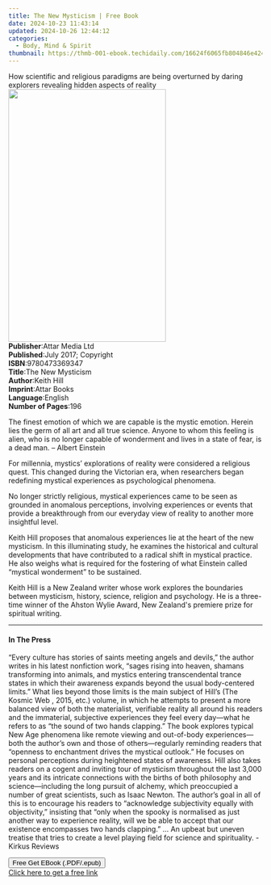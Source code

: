 ```yaml
---
title: The New Mysticism | Free Book
date: 2024-10-23 11:43:14
updated: 2024-10-26 12:44:12
categories:
  - Body, Mind & Spirit
thumbnail: https://thmb-001-ebook.techidaily.com/16624f6065fb804846e424954ed0dc27352d4feb1d71ae55a3beafec7ff09d48.jpg
---
```

<main id="book-container">
  <div class="flex flex-col">
    <div class="book-brief flex-1 py-6 px-4 sm:p-6 md:py-10 md:px-8">
      <!-- brief-->
      <div class="book-brief-main">
        How scientific and religious paradigms are being overturned by daring
        explorers revealing hidden aspects of reality
      </div>
    </div>
    <div
      class="book-meta-info flex-1 grid gap-4 col-start-1 col-end-3 row-start-1 sm:mb-6 sm:grid-cols-4 lg:gap-6 lg:col-start-2 lg:row-end-6 lg:row-span-6 lg:mb-0"
    >
      <div
        class="book-meta-info-left place-content-center mt-4 p-4 text-sm leading-6 col-start-2 col-span-2 dark:text-slate-400"
      >
        <img
          class="w-full h-500 object-cover rounded-lg sm:h-255 sm:col-span-2 lg:col-span-full"
          src="https://img-001-ebook.techidaily.com/bf38750b787b466cbe1a45400ddb709e9986337f7c19e4548e215bce3851c8dc.jpg"
          alt=""
          width="312"
          height="500"
        />
      </div>
      <div
        class="book-meta-info-right mt-2 col-start-1 row-start-2 col-span-3 self-center"
      >
        <!-- meta data  -->
        <div class="flex flex-col px-4 md:px-8">
          <div class="flex-1">
            <strong>Publisher</strong>:<span class="px-2">Attar Media Ltd</span>
          </div>
          <div class="flex-1">
            <strong>Published</strong>:<span class="px-2"
              >July 2017; Copyright</span
            >
          </div>
          <div class="flex-1">
            <strong>ISBN</strong>:<span class="px-2">9780473369347</span>
          </div>
          <div class="flex-1">
            <strong>Title</strong>:<span class="px-2">The New Mysticism</span>
          </div>
          <div class="flex-1">
            <strong>Author</strong>:<span class="px-2">Keith Hill</span>
          </div>
          <div class="flex-1">
            <strong>Imprint</strong>:<span class="px-2">Attar Books</span>
          </div>
          <div class="flex-1">
            <strong>Language</strong>:<span class="px-2">English</span>
          </div>
          <div class="flex-1">
            <strong>Number of Pages</strong>:<span class="px-2">196</span>
          </div>
        </div>
      </div>
    </div>
    <div class="book-description flex-1 py-6 px-4 sm:p-6 md:py-10 md:px-8">
      <div class="book-description-main">
        <div accordion-content="" id="description">
          <p>
            The finest emotion of which we are capable is the mystic emotion.
            Herein lies the germ of all art and all true science. Anyone to whom
            this feeling is alien, who is no longer capable of wonderment and
            lives in a state of fear, is a dead man. – Albert Einstein
          </p>
          <p>
            For millennia, mystics’ explorations of reality were considered a
            religious quest. This changed during the Victorian era, when
            researchers began redefining mystical experiences as psychological
            phenomena.
          </p>
          <p>
            No longer strictly religious, mystical experiences came to be seen
            as grounded in anomalous perceptions, involving experiences or
            events that provide a breakthrough from our everyday view of reality
            to another more insightful&nbsp;level.
          </p>
          <p>
            Keith Hill proposes that anomalous experiences lie at the heart of
            the new mysticism. In this illuminating study, he examines the
            historical and cultural developments that have contributed to a
            radical shift in mystical practice. He also weighs what is required
            for the fostering of what Einstein called “mystical wonderment” to
            be sustained.
          </p>
          <p>
            Keith Hill is a New Zealand writer whose work explores the
            boundaries between mysticism, history, science, religion and
            psychology. He is a three-time winner of the Ahston Wylie Award, New
            Zealand's premiere prize for spiritual writing.
          </p>
        </div>
        <div class="accordion-fader"></div>
      </div>
    </div>
    <div class="book-excerpts flex-1 py-6 px-4 sm:p-6 md:py-10 md:px-8">
      <!-- excerpts-->
      <div class="book-excerpts-main">
        <hr />
        <h4 class="placeholder placeholder-heading">
          <span>In The Press</span>
        </h4>
        <p></p>
        <p>
          “Every culture has stories of saints meeting angels and devils,” the
          author writes in his latest nonfiction work, “sages rising into
          heaven, shamans transforming into animals, and mystics entering
          transcendental trance states in which their awareness expands beyond
          the usual body-centered limits.” What lies beyond those limits is the
          main subject of Hill’s (The Kosmic Web , 2015, etc.) volume, in which
          he attempts to present a more balanced view of both the materialist,
          verifiable reality all around his readers and the immaterial,
          subjective experiences they feel every day—what he refers to as “the
          sound of two hands clapping.” The book explores typical New Age
          phenomena like remote viewing and out-of-body experiences—both the
          author’s own and those of others—regularly reminding readers that
          “openness to enchantment drives the mystical outlook.” He focuses on
          personal perceptions during heightened states of awareness. Hill also
          takes readers on a cogent and inviting tour of mysticism throughout
          the last 3,000 years and its intricate connections with the births of
          both philosophy and science—including the long pursuit of alchemy,
          which preoccupied a number of great scientists, such as Isaac Newton.
          The author’s goal in all of this is to encourage his readers to
          “acknowledge subjectivity equally with objectivity,” insisting that
          “only when the spooky is normalised as just another way to experience
          reality, will we be able to accept that our existence encompasses two
          hands clapping.” ...&nbsp;An upbeat but uneven treatise that tries to
          create a level playing field for science and spirituality. - Kirkus
          Reviews
        </p>
        <p></p>
      </div>
    </div>
    <div
      class="book-about-author flex-1 py-6 px-4 sm:p-6 md:py-10 md:px-8"
    ></div>
    <div class="book-free-get flex-1 py-6 px-4 sm:p-6 md:py-10 md:px-8">
      <button
        id="btn-free-get"
        class="bg-blue-500 hover:bg-blue-700 text-white font-bold py-2 px-4 rounded"
      >
        Free Get EBook (.PDF/.epub)
      </button>
      <div id="countdown-display" class="px-2 text-lg mt-2"></div>
      <a
        id="free-link"
        class="hidden bg-blue-500 hover:bg-blue-700 text-white font-bold py-2 px-4 rounded"
        href="https://www.ebooks.com/en-us/book/209849639/the-new-mysticism/keith-hill/"
        target="_blank"
        >Click here to get a free link</a
      >
    </div>
    <script>
      let countdownTime = 0;
      let countdownInterval = null;
      document
        .getElementById('btn-free-get')
        .addEventListener('click', startCountdown);
      function startCountdown() {
        countdownTime = new Date().getTime() + 60000 * 3;
        countdownInterval = setInterval(updateCountdown, 1000);
        document.getElementById('btn-free-get').disabled = true;
        document
          .getElementById('btn-free-get')
          .classList.add('bg-gray-500', 'cursor-not-allowed');
      }
      function updateCountdown() {
        let currentTime = new Date().getTime();
        let timeLeft = countdownTime - currentTime;
        let secondsLeft = Math.floor(timeLeft / 1000);
        document.getElementById('countdown-display').innerHTML =
          `Remaining time: ${secondsLeft} seconds.`;
        if (secondsLeft <= 0) {
          clearInterval(countdownInterval);
          document.getElementById('btn-free-get').classList.add('hidden');
          document.getElementById('free-link').classList.remove('hidden');
          document.getElementById('countdown-display').innerHTML = '';
        }
      }
    </script>
  </div>
</main>
